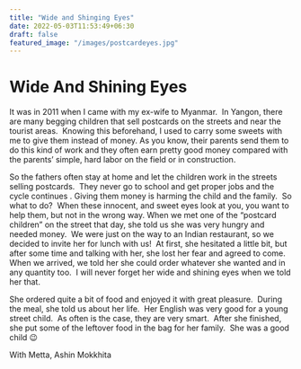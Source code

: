 ```yaml
---
title: "Wide and Shinging Eyes"
date: 2022-05-03T11:53:49+06:30
draft: false
featured_image: "/images/postcardeyes.jpg"
---
```


# Wide And Shining Eyes

It was in 2011 when I came with my ex-wife to Myanmar.  In Yangon, there are many begging children that sell postcards on the streets and near the tourist areas.  Knowing this beforehand, I used to carry some sweets with me to give them instead of money.
As you know, their parents send them to do this kind of work and they often earn pretty good money compared with the parents’ simple, hard labor on the field or in construction.  

So the fathers often stay at home and let the children work in the streets selling postcards.  They never go to school and get proper jobs and the cycle continues .
Giving them money is harming the child and the family.  So what to do?  When these innocent, and sweet eyes look at you, you want to help them, but not in the wrong way.
When we met one of the “postcard children” on the street that day, she told us she was very hungry and needed money.  We were just on the way to an Indian restaurant, so we decided to invite her for lunch with us!  At first, she hesitated a little bit, but after some time and talking with her, she lost her fear and agreed to come.   When we arrived, we told her she could order whatever she wanted and in any quantity too.  I will never forget her wide and shining eyes when we told her that.

She ordered quite a bit of food and enjoyed it with great pleasure.  During the meal, she told us about her life.  Her English was very good for a young street child.  As often is the case, they are very smart.  After she finished, she put some of the leftover food in the bag for her family.  She was a good child 😉

With Metta,
Ashin Mokkhita